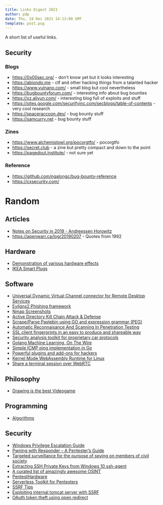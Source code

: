 ```yaml
---
title: Links Digest 2021
author: pdp
date: Thu, 24 Dec 2021 14:13:00 GMT
template: post.pug
---
```


A short list of useful links.

## Security

### Blogs
* https://0x00sec.org/ - don't know yet but it looks interesting
* https://abiondo.me - ctf and other hacking things from a talanted hacker
* https://www.vulnano.com/ - small blog but cool nevertheless
* https://bugbountyforum.com/ - interesting info about bug bounties
* https://xz.aliyun.com/ - interesting blog full of exploits and stuff
* https://sites.google.com/securifyinc.com/secblogs/table-of-contents - very cool research
* https://spaceraccoon.dev/ - bug bounty stuff
* https://samcurry.net - bug bounty stuff

### Zines

* https://www.alchemistowl.org/pocorgtfo/ - pocorgtfo
* https://secret.club - a zine but pretty compact and down to the point
* https://pagedout.institute/ - not sure yet

### Reference

* https://github.com/ngalongc/bug-bounty-reference
* https://cxsecurity.com/

# Random

## Articles

* [Notes on Security in 2019 - Andreessen Horowitz](https://a16z.com/2019/01/18/notes-on-security-in-2019/)
* https://apenwarr.ca/log/20190207 - Quotes from 1992

## Hardware

* [Demonstration of various hardware effects](https://github.com/Kobzol/hardware-effects)
* [IKEA Smart Plugs](https://twitter.com/ow/status/1060557975184654336/photo/1)

## Software

* [Universal Dynamic Virtual Channel connector for Remote Desktop Services](https://github.com/earthquake/UniversalDVC)
* [Evilgnx2 Phishing framework](https://github.com/kgretzky/evilginx2)
* [Nmap Screenshots](https://github.com/Sandarmann/nmap-screenshot)
* [Active Directory Kill Chain Attack & Defense](https://github.com/infosecn1nja/AD-Attack-Defense/blob/master/README.md)
* [Scrape/Parse Pastebin using GO and expression grammar (PEG)](https://github.com/edoz90/pastego)
* [Automatic Reconnaisance And Scanning In Penetration Testing](https://github.com/j3ssie/Osmedeus)
* [SSL client fingerprints in an easy to produce and shareable way](https://github.com/salesforce/ja3)
* [Security analysis toolkit for proprietary car protocols](https://github.com/schutzwerk/CANalyzat0r)
* [Golang Machine Learning, On The Wire](https://github.com/cdipaolo/goml)
* [Simple ICMP ping implementation in Go](https://github.com/caiofilipini/pingo)
* [Powerful plugins and add-ons for hackers](https://github.com/Hack-with-Github/Powerful-Plugins)
* [Kernel Mode WebAssembly Runtime for Linux](https://github.com/rianhunter/wasmjit)
* [Share a terminal session over WebRTC](https://github.com/maxmcd/webtty)

## Philosophy

* [Drawing is the best Videogame](https://thecreativeindependent.com/weekends/drawing-is-the-best-videogame-by-jeffrey-alan-scudder/)

## Programming

* [Algorithms](http://jeffe.cs.illinois.edu/teaching/algorithms/?)

## Security

* [Windows Privilege Escalation Guide](https://www.absolomb.com/2018-01-26-Windows-Privilege-Escalation-Guide/)
* [Pwning with Responder – A Pentester’s Guide](https://www.notsosecure.com/pwning-with-responder-a-pentesters-guide/)
* [Targeted surveillance for the purpose of spying on members of civil society](https://github.com/botherder/targetedthreats/wiki/Reports)
* [Extracting SSH Private Keys from Windows 10 ssh-agent](https://blog.ropnop.com/extracting-ssh-private-keys-from-windows-10-ssh-agent/)
* [A curated list of amazingly awesome OSINT](https://github.com/jivoi/awesome-osint)
* [PentestHardware](https://github.com/unprovable/PentestHardware)
* [Serverless Toolkit for Pentesters](https://blog.ropnop.com/serverless-toolkit-for-pentesters/)
* [SSRF Tips](http://blog.safebuff.com/2016/07/03/SSRF-Tips/)
* [Exploiting internal tomcat server with SSRF](https://blog.0daylabs.com/2017/01/22/smart-tomcat/)
* [OAuth token theft using open redirect](https://pwn.netlify.com/open-redirect-to-oauth-token-theft.html)
